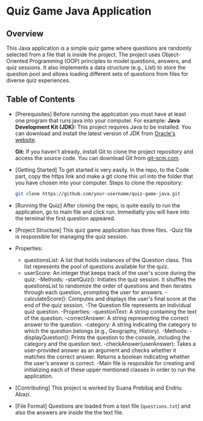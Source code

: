 # Quiz Game Java Application

## Overview

This Java application is a simple quiz game where questions are randomly selected from a file that is inside the project. The project uses Object-Oriented Programming (OOP) principles to model questions, answers, and quiz sessions. It also implements a data structure (e.g., List) to store the question pool and allows loading different sets of questions from files for diverse quiz experiences.

## Table of Contents
- [Prerequisites]
    Before running the application you must have at least one program that runs java into your computer. For example:
    **Java Development Kit (JDK):** This project requires Java to be installed. You can download and install the latest version of JDK from [Oracle's website](https://www.oracle.com/java/technologies/javase-downloads.html).

    **Git:** If you haven't already, install Git to clone the project repository and access the source code. You can download Git from [git-scm.com](https://git-scm.com/downloads).
- [Getting Started]
  To get started is very easily. In the repo, to the Code part, copy the https link and make a git clone this url into the folder that you have chosen into your computer.
  Steps to  clone the repository:

    ```bash
    git clone https://github.com/your-username/quiz-game-java.git
    ```
- [Running the Quiz]
After cloning the repo, is quite easily to run the application, go to main file and click run. Immediatly you will have into the terminal the first question appeared.
- [Project Structure]
  This quiz game application has three files.
  -Quiz file is responsible for managing the quiz session.
 - Properties:
   - questionsList: A list that holds instances of the Question class. This list represents the pool of questions available for the quiz.
   - userScore: An integer that keeps track of the user's score during the quiz.
 -Methods:
   -startQuiz(): Initiates the quiz session. It shuffles the questionsList to randomize the order of questions and then iterates through each question, prompting the user for answers.
   -calculateScore(): Computes and displays the user's final score at the end of the quiz session.
-The Question file represents an individual quiz question. 
  -Properties:
    -questionText: A string containing the text of the question.
    -correctAnswer: A string representing the correct answer to the question.
    -category: A string indicating the category to which the question belongs (e.g., Geography, History).
  -Methods:
    -displayQuestion(): Prints the question to the console, including the category and the question text.
    -checkAnswer(userAnswer): Takes a user-provided answer as an argument and checks whether it matches the correct answer. Returns a boolean indicating whether the user's answer is correct.
  -Main file is resposible for creating and initializing each of these upper mentioned classes in order to run the application.
- [Contributing]
  This project is worked by Suana Prebibaj and Endriu Abazi.
- [File Format]
 Questions are loaded from a text file (`questions.txt`) and also the answers are inside the the text file.



